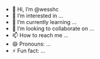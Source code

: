 - 👋 Hi, I’m @wesshc
- 👀 I’m interested in ...
- 🌱 I’m currently learning ...
- 💞️ I’m looking to collaborate on ...
- 📫 How to reach me ...
- 😄 Pronouns: ...
- ⚡ Fun fact: ...

<!---
wesshc/wesshc is a ✨ special ✨ repository because its `README.md` (this file) appears on your GitHub profile.
You can click the Preview link to take a look at your changes.
--->
